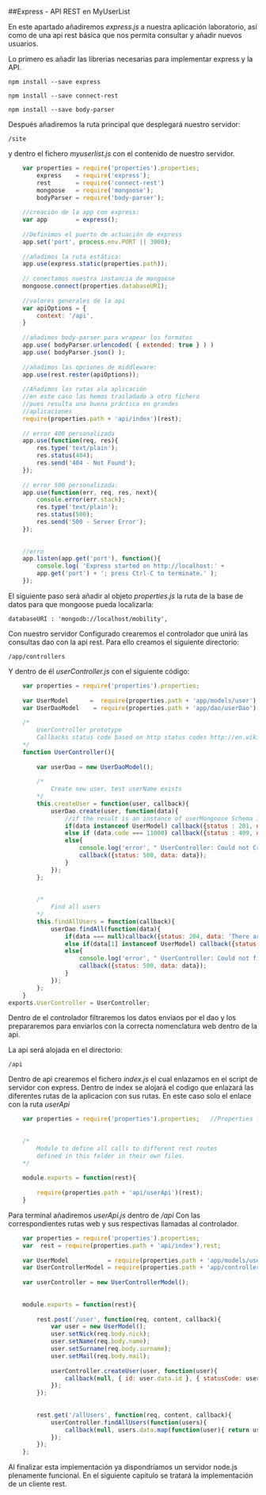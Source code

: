 ##Express - API REST en MyUserList

En este apartado añadiremos *express.js* a nuestra aplicación laboratorio, así como de una api rest básica que nos permita consultar y añadir nuevos usuarios.

Lo primero es añadir las librerias necesarias para implementar express y la API.

    npm install --save express
    
    npm install --save connect-rest

    npm install --save body-parser
    
Después añadiremos la ruta principal que desplegará nuestro servidor:

    /site
    
y dentro el fichero *myuserlist.js* con el contenido de nuestro servidor.

```javascript
    var properties = require('properties').properties;	  
        express    = require('express'); 	  				
        rest       = require('connect-rest') 
        mongoose   = require('mongoose');
    	bodyParser = require('body-parser');
    
    //creación de la app con express:	
    var app        = express();
    
    //Definimos el puerto de actuación de express
    app.set('port', process.env.PORT || 3000);
    
    //añadimos la ruta estática:
    app.use(express.static(properties.path)); 	
    
    // conectamos nuestra instancia de mongoose
    mongoose.connect(properties.databaseURI);
    
    //valores generales de la api
    var apiOptions = {
    	context: '/api',
    }
    
    //añadimos body-parser para wrapear los formatos
    app.use( bodyParser.urlencoded( { extended: true } ) )
    app.use( bodyParser.json() );
    
    //añadimos las opciones de middleware:
    app.use(rest.rester(apiOptions));
    
    //Añadimos las rutas ala aplicación
    //en este caso las hemos trasladado a otro fichero
    //pues resulta una buena práctica en grandes   
    //aplicaciones
    require(properties.path + 'api/index')(rest);
    
    // error 400 personalizada
    app.use(function(req, res){
    	res.type('text/plain');
    	res.status(404);
    	res.send('404 - Not Found');
    });
    
    // error 500 personalizada:
    app.use(function(err, req, res, next){
    	console.error(err.stack);
    	res.type('text/plain');
    	res.status(500);
    	res.send('500 - Server Error');
    });
    
    
    //erro
    app.listen(app.get('port'), function(){
    	console.log( 'Express started on http://localhost:' +
    	app.get('port') + '; press Ctrl-C to terminate.' );
    });
```
El siguiente paso será añadir al objeto *properties.js*
la ruta de la base de datos para que mongoose pueda localizarla:

    databaseURI : 'mongodb://localhost/mobility',
    
Con nuestro servidor Configurado crearemos el controlador que unirá las consultas dao con la api rest. Para ello creamos el siguiente directorio:

    /app/controllers
    
Y dentro de él *userController.js* con el siguiente código:

```javascript
    var properties = require('properties').properties;							//Import properties file
    	 	
    var UserModel  	   =  require(properties.path + 'app/models/user').User; 
    var UserDaoModel    = require(properties.path + 'app/dao/userDao').UserDao	
    
    /*
    	UserController prototype
    	Callbacks status code based on http status codes http://en.wikipedia.org/wiki/List_of_HTTP_status_codes.
    */
    function UserController(){
    
    	var userDao = new UserDaoModel();
    
    	/*	
    		Create new user, test userName exists
    	*/	
    	this.createUser = function(user, callback){
    		userDao.create(user, function(data){
    			//if the result is an instance of userMongoose Schema it was created:
    			if(data instanceof UserModel) callback({status : 201, data : data}); //If user has been created return correct value 201 and the user.
    			else if (data.code === 11000) callback({status : 409, data: 'this user already exist'});
    			else{
    				console.log('error', " UserController: Could not Create user:" + data);
    				callback({status: 500, data: data});
    			} 	
    		});
    	};
    	
    	
    	/*
    		Find all users
    	*/	
    	this.findAllUsers = function(callback){
        	userDao.findAll(function(data){
        		if(data === null)callback({status: 204, data: 'There are not users'});
        		else if(data[1] instanceof UserModel) callback({status : 200, data : data});
        		else{
    				console.log('error', " UserController: Could not find All users:" + data);
    				callback({status: 500, data: data});
    			} 	 
        	});
      	};
    }	
exports.UserController = UserController;
```

Dentro de el controlador filtraremos los datos enviaos por el dao y los prepararemos para enviarlos con la correcta nomenclatura web dentro de la api.

La api será alojada en el directorio:

    /api

Dentro de api crearemos el fichero *index.js* el cual enlazamos en el script de servidor con express. Dentro de index se alojará el codigo que enlazará las diferentes rutas de la aplicacion con sus rutas. En este caso solo el enlace con la ruta *userApi*

```javascript
    var properties = require('properties').properties;   //Properties file
    
    
    /*
    	Module to define all calls to different rest routes 
    	defined in this folder in their own files.
    */	
    
    module.exports = function(rest){
    
    	require(properties.path + 'api/userApi')(rest);
    }
```

Para terminal añadiremos *userApi.js* dentro de */api*
Con las correspondientes rutas web y sus respectivas llamadas al controlador.

```javascript
    var properties = require('properties').properties;
    var  rest = require(properties.path + 'api/index').rest;
    
    var UserModel           = require(properties.path + 'app/models/user').User;
    var UserControllerModel = require(properties.path + 'app/controllers/userController').UserController;
    
    var userController = new UserControllerModel();
    
    	
    module.exports = function(rest){
    
    	rest.post('/user', function(req, content, callback){
    		var user = new UserModel();
    		user.setNick(req.body.nick);
    		user.setName(req.body.name);
    		user.setSurname(req.body.surname);
    		user.setMail(req.body.mail);	
    
    		userController.createUser(user, function(user){
    			callback(null, { id: user.data.id }, { statusCode: user.status });
    		});	
    	});
    
    
        rest.get('/allUsers', function(req, content, callback){
    		userController.findAllUsers(function(users){
    			callback(null, users.data.map(function(user){ return user}), { statusCode: users.status } );
    		});	
    	});
    };
```

Al finalizar esta implementación ya dispondríamos un servidor node.js plenamente funcional. En el siguiente capitulo se tratará la implementación de un cliente rest.


